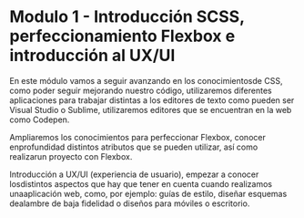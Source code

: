 # Modulo 1 - Introducción SCSS, perfeccionamiento Flexbox e introducción al UX/UI


En este módulo vamos a seguir avanzando en los conocimientosde CSS, como poder seguir mejorando nuestro código, utilizaremos diferentes aplicaciones para trabajar distintas a los editores de texto como pueden ser Visual Studio o Sublime, utilizaremos editores que se encuentran en la web como Codepen.

Ampliaremos los conocimientos para perfeccionar Flexbox, conocer enprofundidad distintos atributos que se pueden utilizar, así como realizarun proyecto con Flexbox.

Introducción a UX/UI (experiencia de usuario), empezar a conocer losdistintos aspectos que hay que tener en cuenta cuando realizamos unaaplicación web, como, por ejemplo: guías de estilo, diseñar esquemas dealambre de baja fidelidad o diseños para móviles o escritorio.

